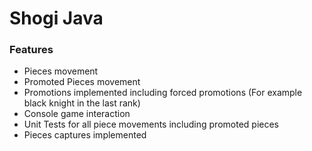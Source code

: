 # Shogi Java

### Features

- Pieces movement
- Promoted Pieces movement
- Promotions implemented including forced promotions (For example black knight in the last rank)
- Console game interaction
- Unit Tests for all piece movements including promoted pieces
- Pieces captures implemented

